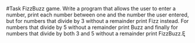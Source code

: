 #Task FizzBuzz game.
Write a program that allows the user to enter a number, print each number between one and the number the user entered, but for numbers that divide by 3 without a remainder print Fizz instead. For numbers that divide by 5 without a remainder print Buzz and finally for numbers that divide by both 3 and 5 without a remainder print FizzBuzz.Ę
